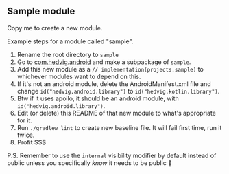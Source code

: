 ## Sample module

Copy me to create a new module.

Example steps for a module called "sample".

1. Rename the root directory to `sample`
2. Go to [com.hedvig.android](src/main/kotlin/com/hedvig/android) and make a subpackage of `sample`.
3. Add this new module as a `// implementation(projects.sample)` to whichever modules want to depend on this.
4. If it's not an android module, delete the AndroidManifest.xml file and change `id("hedvig.android.library")` to `id("hedvig.kotlin.library")`.
5. Btw if it uses apollo, it should be an android module, with `id("hedvig.android.library")`.
6. Edit (or delete) this README of that new module to what's appropriate for it.
7. Run `./gradlew lint` to create new baseline file. It will fail first time, run it twice.
8. Profit $$$

P.S. Remember to use the `internal` visibility modifier by default instead of public unless you specifically *know* it needs to be public 🙈
